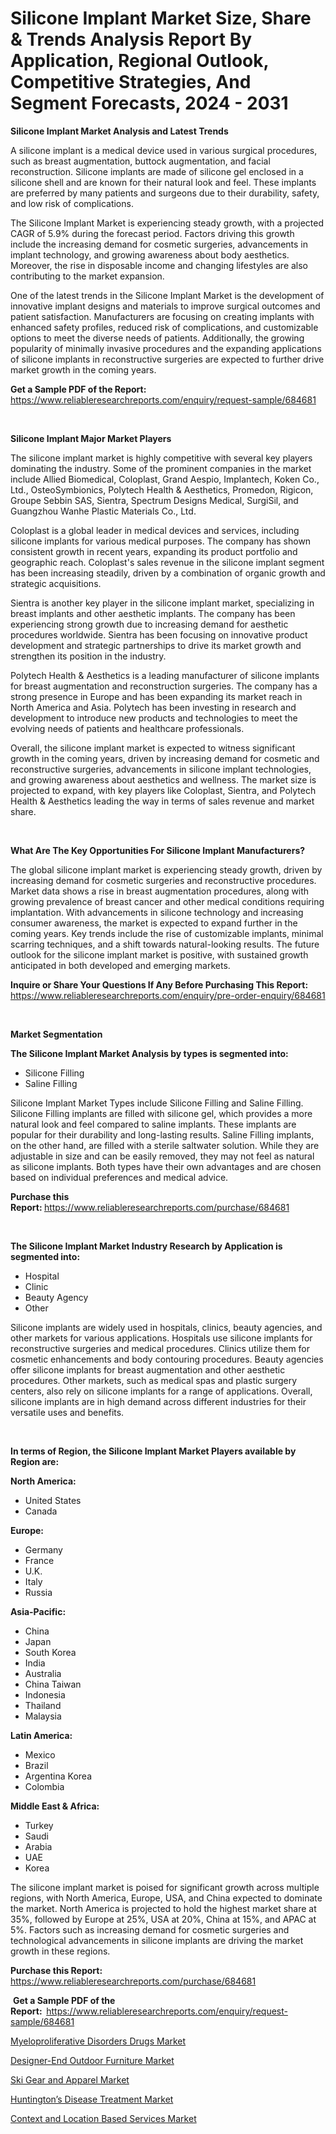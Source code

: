 <p><h1>Silicone Implant Market Size, Share & Trends Analysis Report By Application, Regional Outlook, Competitive Strategies, And Segment Forecasts, 2024 - 2031</h1></p><p><strong>Silicone Implant Market Analysis and Latest Trends</strong></p>
<p><p>A silicone implant is a medical device used in various surgical procedures, such as breast augmentation, buttock augmentation, and facial reconstruction. Silicone implants are made of silicone gel enclosed in a silicone shell and are known for their natural look and feel. These implants are preferred by many patients and surgeons due to their durability, safety, and low risk of complications.</p><p>The Silicone Implant Market is experiencing steady growth, with a projected CAGR of 5.9% during the forecast period. Factors driving this growth include the increasing demand for cosmetic surgeries, advancements in implant technology, and growing awareness about body aesthetics. Moreover, the rise in disposable income and changing lifestyles are also contributing to the market expansion.</p><p>One of the latest trends in the Silicone Implant Market is the development of innovative implant designs and materials to improve surgical outcomes and patient satisfaction. Manufacturers are focusing on creating implants with enhanced safety profiles, reduced risk of complications, and customizable options to meet the diverse needs of patients. Additionally, the growing popularity of minimally invasive procedures and the expanding applications of silicone implants in reconstructive surgeries are expected to further drive market growth in the coming years.</p></p>
<p><strong>Get a Sample PDF of the Report:&nbsp;</strong> <a href="https://www.reliableresearchreports.com/enquiry/request-sample/684681">https://www.reliableresearchreports.com/enquiry/request-sample/684681</a></p>
<p>&nbsp;</p>
<p><strong>Silicone Implant Major Market Players</strong></p>
<p><p>The silicone implant market is highly competitive with several key players dominating the industry. Some of the prominent companies in the market include Allied Biomedical, Coloplast, Grand Aespio, Implantech, Koken Co., Ltd., OsteoSymbionics, Polytech Health & Aesthetics, Promedon, Rigicon, Groupe Sebbin SAS, Sientra, Spectrum Designs Medical, SurgiSil, and Guangzhou Wanhe Plastic Materials Co., Ltd.</p><p>Coloplast is a global leader in medical devices and services, including silicone implants for various medical purposes. The company has shown consistent growth in recent years, expanding its product portfolio and geographic reach. Coloplast's sales revenue in the silicone implant segment has been increasing steadily, driven by a combination of organic growth and strategic acquisitions.</p><p>Sientra is another key player in the silicone implant market, specializing in breast implants and other aesthetic implants. The company has been experiencing strong growth due to increasing demand for aesthetic procedures worldwide. Sientra has been focusing on innovative product development and strategic partnerships to drive its market growth and strengthen its position in the industry.</p><p>Polytech Health & Aesthetics is a leading manufacturer of silicone implants for breast augmentation and reconstruction surgeries. The company has a strong presence in Europe and has been expanding its market reach in North America and Asia. Polytech has been investing in research and development to introduce new products and technologies to meet the evolving needs of patients and healthcare professionals.</p><p>Overall, the silicone implant market is expected to witness significant growth in the coming years, driven by increasing demand for cosmetic and reconstructive surgeries, advancements in silicone implant technologies, and growing awareness about aesthetics and wellness. The market size is projected to expand, with key players like Coloplast, Sientra, and Polytech Health & Aesthetics leading the way in terms of sales revenue and market share.</p></p>
<p>&nbsp;</p>
<p><strong>What Are The Key Opportunities For Silicone Implant Manufacturers?</strong></p>
<p><p>The global silicone implant market is experiencing steady growth, driven by increasing demand for cosmetic surgeries and reconstructive procedures. Market data shows a rise in breast augmentation procedures, along with growing prevalence of breast cancer and other medical conditions requiring implantation. With advancements in silicone technology and increasing consumer awareness, the market is expected to expand further in the coming years. Key trends include the rise of customizable implants, minimal scarring techniques, and a shift towards natural-looking results. The future outlook for the silicone implant market is positive, with sustained growth anticipated in both developed and emerging markets.</p></p>
<p><strong>Inquire or Share Your Questions If Any Before Purchasing This Report:</strong> <a href="https://www.reliableresearchreports.com/enquiry/pre-order-enquiry/684681">https://www.reliableresearchreports.com/enquiry/pre-order-enquiry/684681</a></p>
<p>&nbsp;</p>
<p><strong>Market Segmentation</strong></p>
<p><strong>The Silicone Implant Market Analysis by types is segmented into:</strong></p>
<p><ul><li>Silicone Filling</li><li>Saline Filling</li></ul></p>
<p><p>Silicone Implant Market Types include Silicone Filling and Saline Filling. Silicone Filling implants are filled with silicone gel, which provides a more natural look and feel compared to saline implants. These implants are popular for their durability and long-lasting results. Saline Filling implants, on the other hand, are filled with a sterile saltwater solution. While they are adjustable in size and can be easily removed, they may not feel as natural as silicone implants. Both types have their own advantages and are chosen based on individual preferences and medical advice.</p></p>
<p><strong>Purchase this Report:&nbsp;</strong><a href="https://www.reliableresearchreports.com/purchase/684681">https://www.reliableresearchreports.com/purchase/684681</a></p>
<p>&nbsp;</p>
<p><strong>The Silicone Implant Market Industry Research by Application is segmented into:</strong></p>
<p><ul><li>Hospital</li><li>Clinic</li><li>Beauty Agency</li><li>Other</li></ul></p>
<p><p>Silicone implants are widely used in hospitals, clinics, beauty agencies, and other markets for various applications. Hospitals use silicone implants for reconstructive surgeries and medical procedures. Clinics utilize them for cosmetic enhancements and body contouring procedures. Beauty agencies offer silicone implants for breast augmentation and other aesthetic procedures. Other markets, such as medical spas and plastic surgery centers, also rely on silicone implants for a range of applications. Overall, silicone implants are in high demand across different industries for their versatile uses and benefits.</p></p>
<p>&nbsp;</p>
<p><strong>In terms of Region, the Silicone Implant Market Players available by Region are:</strong></p>
<p>
    <p> <strong> North America: </strong>
        <ul>
            <li>United States</li>
            <li>Canada</li>
        </ul>
        </p> 
    <p> <strong> Europe: </strong>
        <ul>
            <li>Germany</li>
            <li>France</li>
            <li>U.K.</li>
            <li>Italy</li>
            <li>Russia</li>
        </ul>
        </p> 
    <p> <strong> Asia-Pacific: </strong>
        <ul>
            <li>China</li>
            <li>Japan</li>
            <li>South Korea</li>
            <li>India</li>
            <li>Australia</li>
            <li>China Taiwan</li>
            <li>Indonesia</li>
            <li>Thailand</li>
            <li>Malaysia</li>
        </ul>
        </p> 
    <p> <strong> Latin America: </strong>
        <ul>
            <li>Mexico</li>
            <li>Brazil</li>
            <li>Argentina Korea</li>
            <li>Colombia</li>
        </ul>
        </p> 
    <p> <strong> Middle East & Africa: </strong>
        <ul>
            <li>Turkey</li>
            <li>Saudi</li>
            <li>Arabia</li>
            <li>UAE</li>
            <li>Korea</li>
        </ul>
    </p>
    </p>
<p><p>The silicone implant market is poised for significant growth across multiple regions, with North America, Europe, USA, and China expected to dominate the market. North America is projected to hold the highest market share at 35%, followed by Europe at 25%, USA at 20%, China at 15%, and APAC at 5%. Factors such as increasing demand for cosmetic surgeries and technological advancements in silicone implants are driving the market growth in these regions.</p></p>
<p><strong>Purchase this Report: </strong><a href="https://www.reliableresearchreports.com/purchase/684681">https://www.reliableresearchreports.com/purchase/684681</a></p>
<p>&nbsp;<strong>Get a Sample PDF of the Report:&nbsp;&nbsp;</strong><a href="https://www.reliableresearchreports.com/enquiry/request-sample/684681">https://www.reliableresearchreports.com/enquiry/request-sample/684681</a></p>
<p><strong></strong></p>
<p><p><a href="https://three-jumbo-f6d.notion.site/Myeloproliferative-Disorders-Drugs-Market-Size-Share-Trends-Analysis-Report-By-Material-By-Type--9bfa6fe1ae2748aab816c423e20cd0ac">Myeloproliferative Disorders Drugs Market</a></p><p><a href="https://view.publitas.com/reportprime-1/designer-end-outdoor-furniture-market-a-comprehensive-report-of-its-market-share-growth-trends-2024-2031/">Designer-End Outdoor Furniture Market</a></p><p><a href="https://view.publitas.com/reportprime-1/ski-gear-and-apparel-market-size-global-industry-overview-market-segmentation-and-forecast-2024-to-2031/">Ski Gear and Apparel Market</a></p><p><a href="https://iodized-pantydraco-05c.notion.site/Huntington-s-Disease-Treatment-Market-Size-Reflecting-a-Forecast-Till-2031-Market-By-Type-By-Appli-cbd3218dc3bd4269b30c3396c33a9c7a">Huntington’s Disease Treatment Market</a></p><p><a href="https://noble-drawer-34c.notion.site/Context-and-Location-Based-Services-Market-A-Comprehensive-Report-of-its-Market-Share-Growth-Tren-d75c564d2d204b6788a6d4ca7f036573">Context and Location Based Services Market</a></p></p>